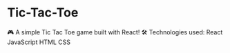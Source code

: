 # Tic-Tac-Toe
🎮 A simple Tic Tac Toe game built with React! 🛠️ Technologies used:  React JavaScript HTML CSS
